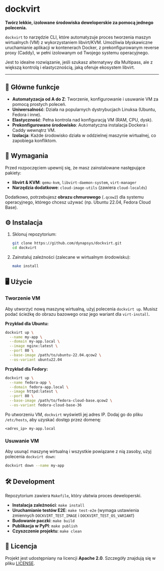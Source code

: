 # dockvirt

**Twórz lekkie, izolowane środowiska deweloperskie za pomocą jednego polecenia.**

`dockvirt` to narzędzie CLI, które automatyzuje proces tworzenia maszyn wirtualnych (VM) z wykorzystaniem libvirt/KVM. Umożliwia błyskawiczne uruchamianie aplikacji w kontenerach Docker, z prekonfigurowanym reverse proxy (Caddy), w pełni izolowanym od Twojego systemu operacyjnego.

Jest to idealne rozwiązanie, jeśli szukasz alternatywy dla Multipass, ale z większą kontrolą i elastycznością, jaką oferuje ekosystem libvirt.

---

## 🚀 Główne funkcje

*   **Automatyzacja od A do Z**: Tworzenie, konfigurowanie i usuwanie VM za pomocą prostych poleceń.
*   **Uniwersalność**: Działa na popularnych dystrybucjach Linuksa (Ubuntu, Fedora i inne).
*   **Elastyczność**: Pełna kontrola nad konfiguracją VM (RAM, CPU, dysk).
*   **Prekonfigurowane środowisko**: Automatyczna instalacja Dockera i Caddy wewnątrz VM.
*   **Izolacja**: Każde środowisko działa w oddzielnej maszynie wirtualnej, co zapobiega konfliktom.

## 🔧 Wymagania

Przed rozpoczęciem upewnij się, że masz zainstalowane następujące pakiety:

*   **libvirt & KVM**: `qemu-kvm`, `libvirt-daemon-system`, `virt-manager`
*   **Narzędzia dodatkowe**: `cloud-image-utils` (zawiera `cloud-localds`)

Dodatkowo, potrzebujesz **obrazu chmurowego** (`.qcow2`) dla systemu operacyjnego, którego chcesz używać (np. Ubuntu 22.04, Fedora Cloud Base).

## ⚙️ Instalacja

1.  Sklonuj repozytorium:
    ```bash
    git clone https://github.com/dynapsys/dockvirt.git
    cd dockvirt
    ```

2.  Zainstaluj zależności (zalecane w wirtualnym środowisku):
    ```bash
    make install
    ```

## 🖥️ Użycie

### Tworzenie VM

Aby utworzyć nową maszynę wirtualną, użyj polecenia `dockvirt up`. Musisz podać ścieżkę do obrazu bazowego oraz jego wariant dla `virt-install`.

**Przykład dla Ubuntu:**

```bash
dockvirt up \
  --name my-app \
  --domain my-app.local \
  --image nginx:latest \
  --port 80 \
  --base-image /path/to/ubuntu-22.04.qcow2 \
  --os-variant ubuntu22.04
```

**Przykład dla Fedory:**

```bash
dockvirt up \
  --name fedora-app \
  --domain fedora-app.local \
  --image httpd:latest \
  --port 80 \
  --base-image /path/to/fedora-cloud-base.qcow2 \
  --os-variant fedora-cloud-base-36
```

Po utworzeniu VM, `dockvirt` wyświetli jej adres IP. Dodaj go do pliku `/etc/hosts`, aby uzyskać dostęp przez domenę:

```
<adres_ip> my-app.local
```

### Usuwanie VM

Aby usunąć maszynę wirtualną i wszystkie powiązane z nią zasoby, użyj polecenia `dockvirt down`:

```bash
dockvirt down --name my-app
```

## 🛠️ Development

Repozytorium zawiera `Makefile`, który ułatwia proces deweloperski.

*   **Instalacja zależności**: `make install`
*   **Uruchamianie testów E2E**: `make test-e2e` (wymaga ustawienia zmiennych `DOCKVIRT_TEST_IMAGE` i `DOCKVIRT_TEST_OS_VARIANT`)
*   **Budowanie paczki**: `make build`
*   **Publikacja w PyPI**: `make publish`
*   **Czyszczenie projektu**: `make clean`

## 📜 Licencja

Projekt jest udostępniany na licencji **Apache 2.0**. Szczegóły znajdują się w pliku [LICENSE](LICENSE).

